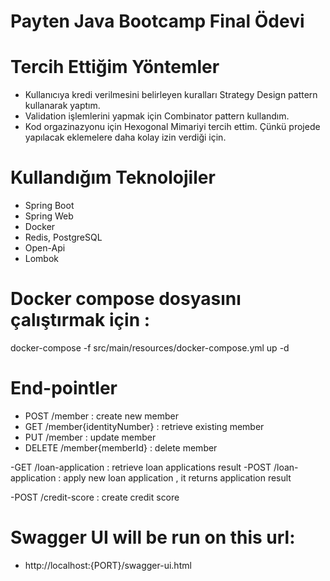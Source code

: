 # Payten Java Bootcamp Final Ödevi

# Tercih Ettiğim Yöntemler
- Kullanıcıya kredi verilmesini belirleyen kuralları Strategy Design pattern kullanarak yaptım.
- Validation işlemlerini yapmak için Combinator pattern kullandım.
- Kod orgazinazyonu için Hexogonal Mimariyi tercih ettim. Çünkü projede yapılacak eklemelere daha kolay izin verdiği için. 

# Kullandığım Teknolojiler 
- Spring Boot
- Spring Web
- Docker
- Redis, PostgreSQL
- Open-Api
- Lombok 

# Docker compose dosyasını çalıştırmak için : 
 docker-compose -f src/main/resources/docker-compose.yml up -d

# End-pointler 

- POST /member                : create new member
- GET /member{identityNumber} : retrieve existing member
- PUT /member                 : update member
- DELETE /member{memberId}    : delete member

-GET /loan-application        : retrieve loan applications result
-POST /loan-application       : apply new loan application , it returns application result

-POST /credit-score           : create credit score 

# Swagger UI will be run on this url:
- http://localhost:{PORT}/swagger-ui.html

